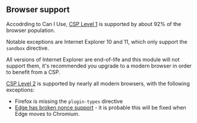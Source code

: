 ## Browser support

Accodrding to Can I Use, [CSP Level 1](https://caniuse.com/#feat=contentsecuritypolicy) is supported by about 92% of the browser population.

Notable exceptions are Internet Explorer 10 and 11, which only support the ```sandbox``` directive.

All versions of Internet Explorer are end-of-life and this module will not support them, it's recommended you upgrade to a modern browser in order to benefit from a CSP.

[CSP Level 2](https://caniuse.com/#feat=contentsecuritypolicy2) is supported by nearly all modern browsers, with the following exceptions:

+ Firefox is missing the ```plugin-types``` directive
+ [Edge has broken nonce support](https://developer.microsoft.com/en-us/microsoft-edge/platform/issues/13246371/) - it is probable this will be fixed when Edge moves to Chromium.
